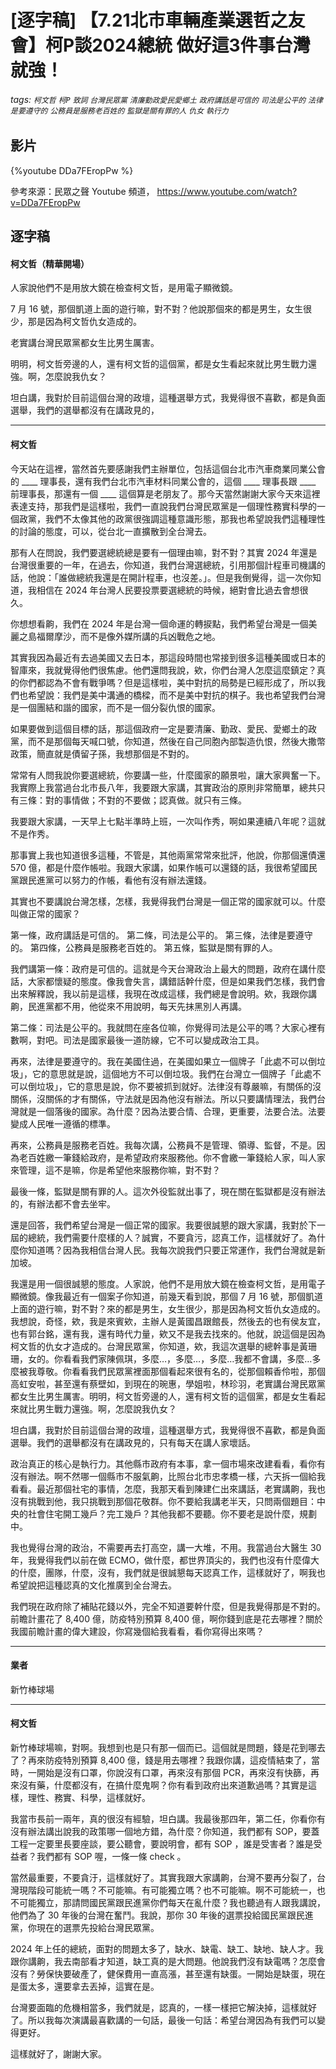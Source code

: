 # [逐字稿] 【7.21北市車輛產業選哲之友會】柯P談2024總統 做好這3件事台灣就強！ 


###### tags: `柯文哲` `柯P` `致詞` `台灣民眾黨` `清廉勤政愛民愛鄉土` `政府講話是可信的` `司法是公平的` `法律是要遵守的` `公務員是服務老百姓的` `監獄是關有罪的人` `仇女` `執行力`

## 影片

{%youtube DDa7FEropPw %}

參考來源：民眾之聲 Youtube 頻道， https://www.youtube.com/watch?v=DDa7FEropPw


## 逐字稿

#### 柯文哲（精華開場）

人家說他們不是用放大鏡在檢查柯文哲，是用電子顯微鏡。

7 月 16 號，那個凱道上面的遊行嘛，對不對？他說那個來的都是男生，女生很少，那是因為柯文哲仇女造成的。

老實講台灣民眾黨都女生比男生厲害。

明明，柯文哲旁邊的人，還有柯文哲的這個黨，都是女生看起來就比男生戰力還強。啊，怎麼說我仇女？

坦白講，我對於目前這個台灣的政壇，這種選舉方式，我覺得很不喜歡，都是負面選舉，我們的選舉都沒有在講政見的，

---

#### 柯文哲

今天站在這裡，當然首先要感謝我們主辦單位，包括這個台北市汽車商業同業公會的 ____ 理事長，還有我們台北市汽車材料同業公會的，這個 ____ 理事長跟 ____ 前理事長，那還有一個 ____ 這個算是老朋友了。那今天當然謝謝大家今天來這裡表達支持，那我們是這樣啦，我們一直說我們台灣民眾黨是一個理性務實科學的一個政黨，我們不太像其他的政黨很強調這種意識形態，那我也希望說我們這種理性的討論的態度，可以，從台北一直擴散到全台灣去。

那有人在問說，我們要選總統總是要有一個理由嘛，對不對？其實 2024 年還是台灣很重要的一年，在過去，你知道，我們台灣選總統，引用那個計程車司機講的話，他說：「誰做總統我還是在開計程車，也沒差。」。但是我倒覺得，這一次你知道，我相信在 2024 年台灣人民要投票要選總統的時候，絕對會比過去會想很久。

你想想看齁，我們在 2024 年是台灣一個命運的轉捩點，我們希望台灣是一個美麗之島福爾摩沙，而不是像外媒所講的兵凶戰危之地。

其實我因為最近有去過美國又去日本，那這段時間也常接到很多這種美國或日本的智庫來，我就覺得他們很焦慮。他們還問我說，欸，你們台灣人怎麼這麼鎮定？真的你們都認為不會有戰爭嗎？但是這樣啦，美中對抗的局勢是已經形成了，所以我們也希望說：我們是美中溝通的橋樑，而不是美中對抗的棋子。我也希望我們台灣是一個團結和諧的國家，而不是一個分裂仇恨的國家。

如果要做到這個目標的話，那這個政府一定是要清廉、勤政、愛民、愛鄉土的政黨，而不是那個每天喊口號，你知道，然後在自己同胞內部製造仇恨，然後大撒幣政策，簡直就是債留子孫，我想那個是不對的。

常常有人問我說你要選總統，你要講一些，什麼國家的願景啦，讓大家興奮一下。我實際上我當過台北市長八年，我要跟大家講，其實政治的原則非常簡單，總共只有三條：對的事情做；不對的不要做；認真做。就只有三條。

我要跟大家講，一天早上七點半準時上班，一次叫作秀，啊如果連續八年呢？這就不是作秀。

那事實上我也知道很多這種，不管是，其他兩黨常常來批評，他說，你那個還債還 570 億，都是什麼作帳啦。我跟大家講，如果作帳可以還錢的話，我很希望國民黨跟民進黨可以努力的作帳，看他有沒有辦法還錢。

其實也不要講說台灣怎樣，怎樣，我覺得我們台灣是一個正常的國家就可以。什麼叫做正常的國家？

第一條，政府講話是可信的。
第二條，司法是公平的。
第三條，法律是要遵守的。
第四條，公務員是服務老百姓的。
第五條，監獄是關有罪的人。

我們講第一條：政府是可信的。這就是今天台灣政治上最大的問題，政府在講什麼話，大家都懷疑的態度。像我會失言，講錯話幹什麼，但是如果我們怎樣，我們會出來解釋說，我以前是這樣，我現在改成這樣，我們總是會說明。欸，我跟你講齁，民進黨都不用，他從來不用說明，每天先抹黑別人再講。

第二條：司法是公平的。我就問在座各位嘛，你覺得司法是公平的嗎？大家心裡有數啊，對吧。司法是國家最後一道防線，它不可以變成政治工具。

再來，法律是要遵守的。我在美國住過，在美國如果立一個牌子「此處不可以倒垃圾」，它的意思就是說，這個地方不可以倒垃圾。我們在台灣立一個牌子「此處不可以倒垃圾」，它的意思是說，你不要被抓到就好。法律沒有尊嚴嘛，有關係的沒關係，沒關係的才有關係，守法就是因為他沒有辦法。所以只要講情理法，我們台灣就是一個落後的國家。為什麼？因為法要合情、合理，更重要，法要合法。法要變成人民唯一遵循的標準。

再來，公務員是服務老百姓。我每次講，公務員不是管理、領導、監督，不是。因為老百姓繳一筆錢給政府，是希望政府來服務他。你不會繳一筆錢給人家，叫人家來管理，這不是嘛，你是希望他來服務你嘛，對不對？

最後一條，監獄是關有罪的人。這次外役監就出事了，現在關在監獄都是沒有辦法的，有辦法都不會去坐牢。

還是回答，我們希望台灣是一個正常的國家。我要很誠懇的跟大家講，我對於下一屆的總統，我們需要什麼樣的人？誠實，不要貪污，認真工作，這樣就好了。為什麼你知道嗎？因為我相信台灣人民。我每次說我們只要正常運作，我們台灣就是新加坡。

我還是用一個很誠懇的態度。人家說，他們不是用放大鏡在檢查柯文哲，是用電子顯微鏡。像我最近有一個案子你知道，前幾天看到說，那個 7 月 16 號，那個凱道上面的遊行嘛，對不對？來的都是男生，女生很少，那是因為柯文哲仇女造成的。我想說，奇怪，欸，我是來賓欸，主辦人是黃國昌跟館長，然後去的也有侯友宜，也有郭台銘，還有我，還有時代力量，欸又不是我去找來的。他就，說這個是因為柯文哲的仇女才造成的。台灣民眾黨，你知道，欸，我這次選舉的總幹事是黃珊珊，女的。你看看我們家陳佩琪，多麼…，多麼…，多麼…我都不會講，多麼…多麼被我尊敬。你看看我們民眾黨裡面那個看起來很有名的，從那個賴香伶啦，那個高虹安啦，甚至還有蔡壁如，到現在的琬惠，學姐啦，林珍羽，老實講台灣民眾黨都女生比男生厲害。明明，柯文哲旁邊的人，還有柯文哲的這個黨，都是女生看起來就比男生戰力還強。啊，怎麼說我仇女？

坦白講，我對於目前這個台灣的政壇，這種選舉方式，我覺得很不喜歡，都是負面選舉。我們的選舉都沒有在講政見的，只有每天在講人家壞話。

政治真正的核心是執行力。其他縣市政府有本事，拿一個市場來改建看看，看你有沒有辦法。啊不然哪一個縣市不服氣齁，比照台北市忠孝橋一樣，六天拆一個給我看看。最近那個社宅的事情，怎麼，我那天看到陳建仁出來講話，老實講齁，我也沒有挑戰到他，我只挑戰到那個花敬群。你不要給我講老半天，只問兩個題目：中央的社會住宅開工幾戶？完工幾戶？其他我都不要聽。你不要老是說什麼，規劃中。

我也覺得台灣的政治，不需要再去打高空，講一大堆，不用。我當過台大醫生 30 年，我覺得我們以前在做 ECMO，做什麼，都世界頂尖的，我們也沒有什麼偉大的什麼，團隊，什麼，沒有，我們就是很誠懇每天認真工作，這樣就好了，啊我也希望說把這種認真的文化推廣到全台灣去。

我們現在政府除了補貼花錢以外，完全不知道要幹什麼，但是我覺得那是不對的。前瞻計畫花了 8,400 億，防疫特別預算 8,400 億，啊你錢到底是花去哪裡？關於我國前瞻計畫的偉大建設，你寫幾個給我看看，看你寫得出來嗎？

---

#### 業者

新竹棒球場

---

#### 柯文哲

新竹棒球場嘛，對啊。我想到也是只有那一個而已。這個就是問題，錢是花到哪去了？再來防疫特別預算 8,400 億，錢是用去哪裡？我跟你講，這疫情結束了，當時，一開始是沒有口罩，你說沒有口罩，再來沒有那個 PCR，再來沒有快篩，再來沒有藥，什麼都沒有，在搞什麼鬼啊？你有看到政府出來道歉過嗎？其實是這樣，理性、務實、科學，這樣就好。

我當市長前一兩年，真的很沒有經驗，坦白講。我最後那四年，第二任，你看你有沒有辦法講出說我的政策哪一個地方錯，為什麼？你知道，我們都有 SOP，要蓋工程一定要里長要座談，要公聽會，要說明會，都有 SOP ，誰是受害者？誰是受益者？我們都有 SOP 喔，一條一條 check 。

當然最重要，不要貪汙，這樣就好了。其實我跟大家講齁，台灣不要再分裂了，台灣現階段可能統一嗎？不可能嘛。有可能獨立嗎？也不可能嘛。啊不可能統一，也不可能獨立，那請問國民黨跟民進黨你們每天在亂什麼？我也聽過有人跟我講說，他們為了 30 年後的台灣在奮鬥。我說，那你 30 年後的選票投給國民黨跟民進黨，你現在的選票先投給台灣民眾黨。

2024 年上任的總統，面對的問題太多了，缺水、缺電、缺工、缺地、缺人才。我跟你講齁，我去南部看才知道，缺工真的是大問題。他說我們沒有缺電嗎？怎麼會沒有？勞保快要破產了，健保費用一直高漲，甚至還有缺蛋。一開始是缺蛋，現在是蛋太多，還要拿去丟掉，這實在是。

台灣要面臨的危機相當多，我們就是，認真的，一樣一樣把它解決掉，這樣就好了。所以我每次演講最喜歡講的一句話，最後一句話：希望台灣因為有我們可以變得更好。

這樣就好了，謝謝大家。

